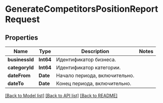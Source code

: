 # GenerateCompetitorsPositionReportRequest

## Properties
Name | Type | Description | Notes
------------ | ------------- | ------------- | -------------
**businessId** | **Int64** | Идентификатор бизнеса. | 
**categoryId** | **Int64** | Идентификатор категории. | 
**dateFrom** | **Date** | Начало периода, включительно. | 
**dateTo** | **Date** | Конец периода, включительно. | 

[[Back to Model list]](../README.md#documentation-for-models) [[Back to API list]](../README.md#documentation-for-api-endpoints) [[Back to README]](../README.md)


